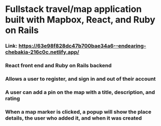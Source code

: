 # Fullstack travel/map application built with Mapbox, React, and Ruby on Rails
### Link: https://63e98f828dc47b700bae34a6--endearing-chebakia-216c0c.netlify.app/
### React front end and Ruby on Rails backend
### Allows a user to register, and sign in and out of their account
### A user can add a pin on the map with a title, description, and rating
### When a map marker is clicked, a popup will show the place details, the user who added it, and when it was created
